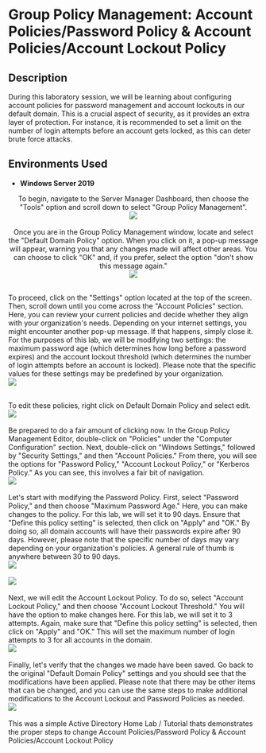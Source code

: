 <h1>Group Policy Management: Account Policies/Password Policy & Account Policies/Account Lockout Policy</h1>



<h2>Description</h2>
During this laboratory session, we will be learning about configuring account policies for password management and account lockouts in our default domain. This is a crucial aspect of security, as it provides an extra layer of protection. For instance, it is recommended to set a limit on the number of login attempts before an account gets locked, as this can deter brute force attacks.
<br />




<h2>Environments Used </h2>

- <b>Windows Server 2019</b> 


<p align="center">
To begin, navigate to the Server Manager Dashboard, then choose the "Tools" option and scroll down to select "Group Policy Management". <br/>
<img src="https://github.com/Rastallworth1/Group-Policy-Management-Account-Policies-Password-Policy-Account-policies-Account-Lockout-policy/blob/main/Screenshot%201.png"/>
<br />


<br />
Once you are in the Group Policy Management window, locate and select the "Default Domain Policy" option. When you click on it, a pop-up message will appear, warning you that any changes made will affect other areas. You can choose to click "OK" and, if you prefer, select the option "don't show this message again."<br/>
<img src="https://github.com/Rastallworth1/Group-Policy-Management-Account-Policies-Password-Policy-Account-policies-Account-Lockout-policy/blob/main/Screenshot%202.png"/>
<br />


<br /> To proceed, click on the "Settings" option located at the top of the screen. Then, scroll down until you come across the "Account Policies" section. Here, you can review your current policies and decide whether they align with your organization's needs. Depending on your internet settings, you might encounter another pop-up message. If that happens, simply close it. For the purposes of this lab, we will be modifying two settings: the maximum password age (which determines how long before a password expires) and the account lockout threshold (which determines the number of login attempts before an account is locked). Please note that the specific values for these settings may be predefined by your organization.  <br/>
<img src="https://github.com/Rastallworth1/Joining-a-computer-to-a-Domain/blob/main/join%20pc%203.png"/>
<br />


<br />
To edit these policies, right click on Default Domain Policy and select edit.  <br/>
<img src="https://github.com/Rastallworth1/Joining-a-computer-to-a-Domain/blob/main/PC%20join%204.png"/>
<br />


<br />
Be prepared to do a fair amount of clicking now. In the Group Policy Management Editor, double-click on "Policies" under the "Computer Configuration" section. Next, double-click on "Windows Settings," followed by "Security Settings," and then "Account Policies." From there, you will see the options for "Password Policy," "Account Lockout Policy," or "Kerberos Policy." As you can see, this involves a fair bit of navigation.   <br/>
<img src="https://github.com/Rastallworth1/Joining-a-computer-to-a-Domain/blob/main/join%20PC%205.png"/>
<br />



  <br />
Let's start with modifying the Password Policy. First, select "Password Policy," and then choose "Maximum Password Age." Here, you can make changes to the policy. For this lab, we will set it to 90 days. Ensure that "Define this policy setting" is selected, then click on "Apply" and "OK." By doing so, all domain accounts will have their passwords expire after 90 days. However, please note that the specific number of days may vary depending on your organization's policies. A general rule of thumb is anywhere between 30 to 90 days.  <br/>
<img src="https://github.com/Rastallworth1/Joining-a-computer-to-a-Domain/blob/main/Join%20PC%206.png"/>
<br />
<br />
<img src="https://github.com/Rastallworth1/Joining-a-computer-to-a-Domain/blob/main/join%20pc%207%20p3.png"/>
<br />


<br />
Next, we will edit the Account Lockout Policy. To do so, select "Account Lockout Policy," and then choose "Account Lockout Threshold." You will have the option to make changes here. For this lab, we will set it to 3 attempts. Again, make sure that "Define this policy setting" is selected, then click on "Apply" and "OK." This will set the maximum number of login attempts to 3 for all accounts in the domain.  <br/>
<img src="https://github.com/Rastallworth1/Joining-a-computer-to-a-Domain/blob/main/Join%20PC%207%20p1.png"/>
<br />



<br />
Finally, let's verify that the changes we made have been saved. Go back to the original "Default Domain Policy" settings and you should see that the modifications have been applied. Please note that there may be other items that can be changed, and you can use the same steps to make additional modifications to the Account Lockout and Password Policies as needed.  <br/>
<img src="https://github.com/Rastallworth1/Joining-a-computer-to-a-Domain/blob/main/Join%20PC%208%20pt%201.png"/>
<br />

 
  
  


<br />
This was a simple Active Directory Home Lab / Tutorial thats demonstrates the proper steps to change Account Policies/Password Policy & Account Policies/Account Lockout Policy<br/>
